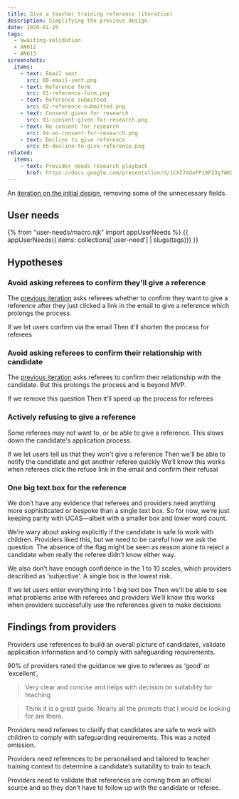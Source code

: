 ```yaml
---
title: Give a teacher training reference (iteration)
description: Simplifying the previous design.
date: 2020-01-20
tags:
  - awaiting-validation
  - AN012
  - AN013
screenshots:
  items:
    - text: Email sent
      src: 00-email-sent.png
    - text: Reference form
      src: 01-reference-form.png
    - text: Reference submitted
      src: 02-reference-submitted.png
    - text: Consent given for research
      src: 03-consent-given-for-research.png
    - text: No consent for research
      src: 04-no-consent-for-research.png
    - text: Decline to give reference
      src: 05-decline-to-give-reference.png
related:
  items:
    - text: Provider needs research playback
      href: https://docs.google.com/presentation/d/1CXI74doFP19PZ3gfWKOWNbcodeYa5q16DmEDGBmHBP4/
---
```


An [iteration on the initial design](/apply-for-teacher-training/give-a-reference), removing some of the unnecessary fields.

## User needs

{% from "user-needs/macro.njk" import appUserNeeds %}
{{ appUserNeeds({ items: collections['user-need'] | slugs(tags)}) }}

## Hypotheses

### Avoid asking referees to confirm they'll give a reference

The [previous iteration](/apply-for-teacher-training/give-a-reference) asks referees whether to confirm they want to give a reference after  they just clicked a link in the email to give a reference which prolongs the process.

If we let users confirm via the email
Then it’ll shorten the process for referees

### Avoid asking referees to confirm their relationship with candidate

The [previous iteration](/apply-for-teacher-training/give-a-reference#start-page) asks referees to confirm their relationship with the candidate. But this prolongs the process and is beyond MVP.

If we remove this question
Then it’ll speed up the process for referees

### Actively refusing to give a reference

Some referees may not want to, or be able to give a reference. This slows down the candidate's application process.

If we let users tell us that they won't give a reference
Then we'll be able to notify the candidate and get another referee quickly
We‘ll know this works when referees click the refuse link in the email and confirm their refusal

### One big text box for the reference

We don’t have any evidence that referees and providers need anything more sophisticated or bespoke than a single text box. So for now, we’re just keeping parity with UCAS—albeit with a smaller box and lower word count.

We’re wary about asking explicitly if the candidate is safe to work with children. Providers liked this, but we need to be careful how we ask the question. The absence of the flag might be seen as reason alone to reject a candidate when really the referee didn’t know either way.

We also don’t have enough confidence in the 1 to 10 scales, which providers described as ‘subjective’. A single box is the lowest risk.

If we let users enter everything into 1 big text box
Then we'll be able to see what problems arise with referees and providers
We’ll know this works when providers successfully use the references given to make decisions

## Findings from providers

Providers use references to build an overall picture of candidates, validate application information and to comply with safeguarding requirements.

90% of providers rated the guidance we give to referees as ‘good’ or ‘excellent’,

> Very clear and concise and helps with decision on suitability for teaching

> Think it is a great guide. Nearly all the prompts that I would be looking for are there.

Providers need referees to clarify that candidates are safe to work with children to comply with safeguarding requirements. This was a noted omission.

Providers need references to be personalised and tailored to teacher training context to determine a candidate’s suitability to train to teach.

Providers need to validate that references are coming from an official source and so they don’t have to follow up with the candidate or referee.
